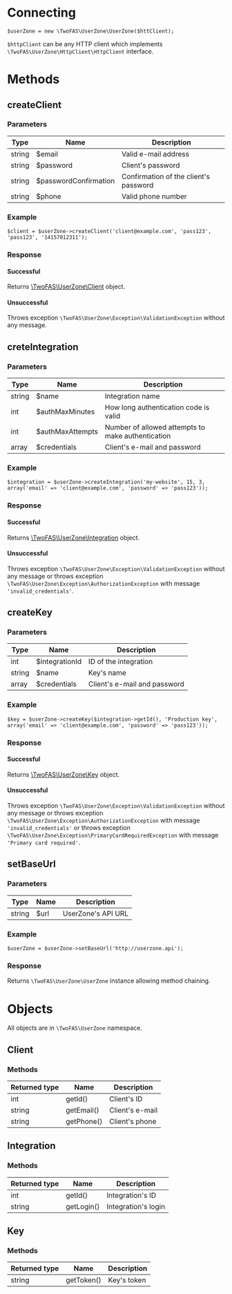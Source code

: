 # Connecting

`$userZone = new \TwoFAS\UserZone\UserZone($httClient);`

`$httpClient` can be any HTTP client which implements `\TwoFAS\UserZone\HttpClient\HttpClient` interface.

# Methods

## createClient

### Parameters

Type | Name | Description
--- | --- | ---
string | $email | Valid e-mail address
string | $password | Client's password
string | $passwordConfirmation | Confirmation of the client's password
string | $phone | Valid phone number

### Example

`$client = $userZone->createClient('client@example.com', 'pass123', 'pass123', '14157012311');`

### Response

#### Successful

Returns [\TwoFAS\UserZone\Client](#client) object.

#### Unsuccessful

Throws exception `\TwoFAS\UserZone\Exception\ValidationException` without any message.

## creteIntegration

### Parameters

Type | Name | Description
--- | --- | ---
string | $name | Integration name
int | $authMaxMinutes | How long authentication code is valid
int | $authMaxAttempts | Number of allowed attempts to make authentication
array | $credentials | Client's e-mail and password

### Example

`$integration = $userZone->createIntegration('my-website', 15, 3, array('email' => 'client@example.com', 'password' => 'pass123'));`

### Response

#### Successful

Returns [\TwoFAS\UserZone\Integration](#integration) object.

#### Unsuccessful

Throws exception `\TwoFAS\UserZone\Exception\ValidationException` without any message
or throws exception `\TwoFAS\UserZone\Exception\AuthorizationException` with message `'invalid_credentials'`.

## createKey

### Parameters

Type | Name | Description
--- | --- | ---
int | $integrationId | ID of the integration
string | $name | Key's name
array | $credentials | Client's e-mail and password

### Example

`$key = $userZone->createKey($integration->getId(), 'Production key', array('email' => 'client@example.com', 'password' => 'pass123'));`

### Response

#### Successful

Returns [\TwoFAS\UserZone\Key](#key) object.

#### Unsuccessful

Throws exception `\TwoFAS\UserZone\Exception\ValidationException` without any message
or throws exception `\TwoFAS\UserZone\Exception\AuthorizationException` with message `'invalid_credentials'`
or throws exception `\TwoFAS\UserZone\Exception\PrimaryCardRequiredException` with message `'Primary card required'`.

## setBaseUrl

### Parameters

Type | Name | Description
--- | --- | ---
string | $url | UserZone's API URL

### Example

`$userZone = $userZone->setBaseUrl('http://userzone.api');`

### Response

Returns `\TwoFAS\UserZone\UserZone` instance allowing method chaining.

# Objects

All objects are in `\TwoFAS\UserZone` namespace.

## Client

### Methods

Returned type | Name | Description
--- | --- | ---
int | getId() | Client's ID
string | getEmail() | Client's e-mail
string | getPhone() | Client's phone

## Integration


### Methods

Returned type | Name | Description
--- | --- | ---
int | getId() | Integration's ID
string | getLogin() | Integration's login

## Key

### Methods

Returned type | Name | Description
--- | --- | ---
string | getToken() | Key's token